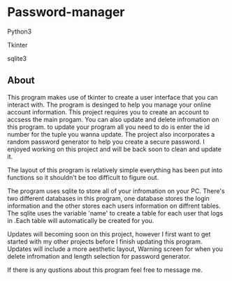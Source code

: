 # Password-manager

Python3 

Tkinter

sqlite3

## About 
This program makes use of tkinter to create a user interface that you can interact with. 
The program is desinged to help you manage your online account information. This project requires you to create an account to accsess the main progam. You can also update and delete infromation on this program. to update your program all you need to do is enter the id number for the tuple you wanna update.
The project also incorporates a random password generator to help you create a secure password.
I enjoyed working on this project and will be back soon to clean and update it.


The layout of this program is relatively simple everything has been put into functions so it shouldn't be too difficult to figure out.


The program uses sqlite to store all of your infromation on your PC.
There's two different databases in this program, one database stores the login information and the other stores each users information on diffrent tables. 
The sqlite uses the variable 'name' to create a table for each user that logs in
.Each table will automatically be created for you.

Updates will becoming soon on this project, however I first want to get started with my other projects before I finish updating this program. Updates will include a more aesthetic layout, Warning screen for when you delete infromation and length selection for password generator. 



If there is any qustions about this program feel free to message me.



